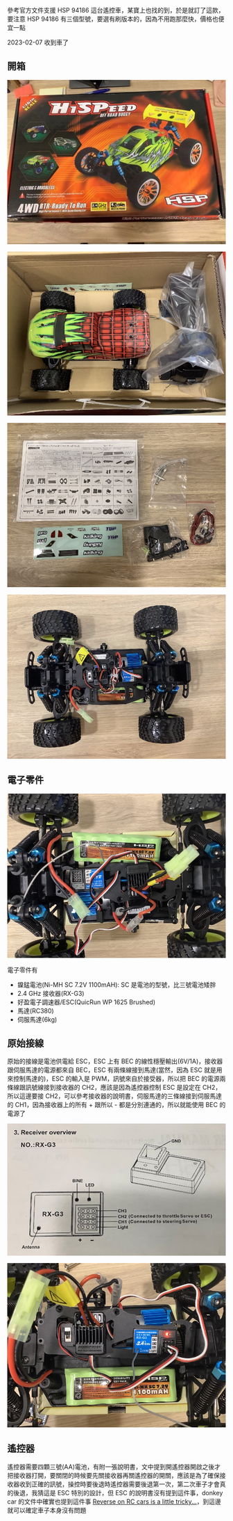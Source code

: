 參考官方文件支援 HSP 94186 這台遙控車，某寶上也找的到，於是就訂了這款，要注意 HSP 94186 有三個型號，要選有刷版本的，因為不用跑那麼快，價格也便宜一點

2023-02-07 收到車了

## 開箱

![hsp94186_box](./imgs/hsp94186_box.jpg "hsp94186_box")

![hsp94186_inside](./imgs/hsp94186_inside.jpg "hsp94186_inside")

![hsp94186_others](./imgs/hsp94186_others.jpg "hsp94186_others")

![hsp94186_car](./imgs/hsp94186_car.jpg "hsp94186_car")

## 電子零件

![hsp94186_parts](./imgs/hsp94186_parts.jpg "hsp94186_parts")

電子零件有

- 鎳錳電池(Ni-MH SC 7.2V 1100mAH): SC 是電池的型號，比三號電池矮胖
- 2.4 GHz 接收器(RX-G3)
- 好盈電子調速器/ESC(QuicRun WP 1625 Brushed)
- 馬達(RC380)
- 伺服馬達(6kg)

## 原始接線

原始的接線是電池供電給 ESC，ESC 上有 BEC 的線性穩壓輸出(6V/1A)，接收器跟伺服馬達的電源都來自 BEC，ESC 有兩條線接到馬達(當然，因為 ESC 就是用來控制馬達的)，ESC 的輸入是 PWM，訊號來自於接受器，所以把 BEC 的電源兩條線跟訊號線接到接收器的 CH2，應該是因為遙控器控制 ESC 是設定在 CH2，所以這邊要接 CH2，可以參考接收器的說明書，伺服馬達的三條線接到伺服馬達的 CH1，因為接收器上的所有 + 跟所以 - 都是分別連通的，所以就能使用 BEC 的電源了

![hsp94186_receiver_manual](./imgs/hsp94186_receiver_manual.jpg "hsp94186_receiver_manual")

![hsp94186_initial_wiring](./imgs/hsp94186_initial_wiring.jpg "hsp94186_initial_wiring")

## 遙控器

遙控器需要四顆三號(AA)電池，有附一張說明書，文中提到開遙控器開啟之後才把接收器打開，要關閉的時候要先關接收器再關遙控器的開關，應該是為了確保接收器收到正確的訊號，操控時要後退時遙控器需要後退第一次，第二次車子才會真的後退，我猜這是 ESC 特別的設計，但 ESC 的說明書沒有提到這件事，donkey car 的文件中確實也提到這件事 [Reverse on RC cars is a little tricky...](https://docs.donkeycar.com/guide/calibrate/#:~:text=Reverse%20on%20RC%20cars%20is%20a%20little%20tricky%20because%20the%20ESC%20must%20receive%20a%20reverse%20pulse%2C%20zero%20pulse%2C%20reverse%20pulse%20to%20start%20to%20go%20backwards.%20To%20calibrate%20a%20reverse%20PWM%20setting)，到這邊就可以確定車子本身沒有問題
